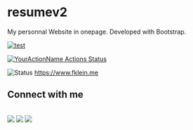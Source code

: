 # resumev2
 My personnal Website in onepage. Developed with Bootstrap.

 [![test](https://github.com/fklein82/resumev2/workflows/test/badge.svg)](https://github.com/fklein82/resumev2/actions?query=workflow%3Atest)

 [![YourActionName Actions Status](https://github.com/fklein82/resumev2/workflows/Build-Push-DockerHUB/badge.svg)](https://github.com/fklein82/resumev2/actions)

 ![Status](https://frederic-klein.npkn.net/fklein-stat/) https://www.fklein.me

## Connect with me
<br>
<a href="https://twitter.com/fklein82"><img src="https://img.shields.io/badge/Twitter-1DA1F2?style=for-the-badge&logo=twitter&logoColor=white"></a>
<a href="https://www.linkedin.com/in/fklein82/"><img src="https://img.shields.io/badge/LinkedIn-0077B5?style=for-the-badge&logo=linkedin&logoColor=white"></a>
<a href="mailto:frederic.klein@gmail.com"><img src="https://img.shields.io/badge/Gmail-D14836?style=for-the-badge&logo=gmail&logoColor=white"></a>



